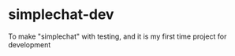 # simplechat-dev
To make "simplechat" with testing, and it is my first time project for development
